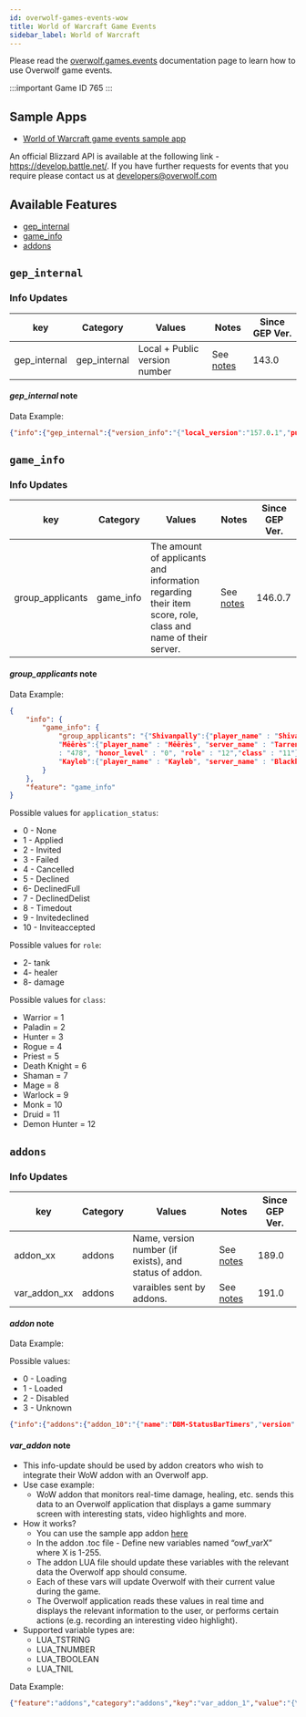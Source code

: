 ```yaml
---
id: overwolf-games-events-wow
title: World of Warcraft Game Events
sidebar_label: World of Warcraft
---
```


Please read the [overwolf.games.events](overwolf-games-events) documentation page to learn how to use Overwolf game events.

:::important Game ID
765
:::

## Sample Apps
* [World of Warcraft game events sample app](https://github.com/overwolf/events-sample-apps)

An official Blizzard API is available at the following link - https://develop.battle.net/.
If you have further requests for events that you require please contact us at developers@overwolf.com

## Available Features

* [gep_internal](#gep_internal)
* [game_info](#game_info)
* [addons](#addons)

## `gep_internal`

### Info Updates

key          | Category    | Values                    | Notes                 | Since GEP Ver. |
------------ | ------------| ------------------------- | --------------------- | ------------- | 
gep_internal | gep_internal| Local + Public version number|See [notes](#gep_internal-note)|   143.0       |

#### *gep_internal* note

Data Example:

```json
{"info":{"gep_internal":{"version_info":"{"local_version":"157.0.1","public_version":"157.0.1","is_updated":true}"}},"feature":"gep_internal"}
```

## `game_info`

### Info Updates

key            | Category         | Values                               | Notes                            | Since GEP Ver. |
-------------- | -----------------| ------------------------------------ | -------------------------------- | -------------  | 
group_applicants| game_info | The amount of applicants and information regarding their item score, role, class and name of their server. | See [notes](#group_applicants-note)   | 146.0.7 |

#### *group_applicants* note

Data Example:

```json
{
	"info": {
		"game_info": {
			"group_applicants": "{"Shivanpally":{"player_name" : "Shivanpally", "server_name" : "Draenor", "applicant_id" : "1", "application_status" : "1", "level" 			 : "120", "item_level" : "477", "honor_level" : "6", "role" : "8","class" : "2"},
			"Mêêrès":{"player_name" : "Mêêrès", "server_name" : "TarrenMill", "applicant_id" : "3", "application_status" : "1", "level" : "120", "item_level" 
			: "478", "honor_level" : "0", "role" : "12","class" : "11"},
			"Kayleb":{"player_name" : "Kayleb", "server_name" : "Blackhand", "applicant_id" : "2", "application_status" : "1", "level" : "120", "item_level" : "480", 			  "honor_level" : "214", "role" : "4","class" : "7"}}"
		}
	},
	"feature": "game_info"
}
```

Possible values for `application_status`:

* 0 - None
* 1 - Applied
* 2 - Invited
* 3 - Failed
* 4 - Cancelled
* 5 - Declined
* 6- DeclinedFull
* 7 - DeclinedDelist
* 8 - Timedout
* 9 - Invitedeclined
* 10 - Inviteaccepted

Possible values for `role`:

* 2- tank
* 4- healer
* 8- damage

Possible values for `class`:

* Warrior = 1
* Paladin = 2
* Hunter = 3
* Rogue = 4
* Priest = 5
* Death Knight = 6
* Shaman = 7
* Mage = 8
* Warlock = 9
* Monk = 10
* Druid = 11
* Demon Hunter = 12

## `addons`

### Info Updates

key            | Category         | Values                               | Notes                            | Since GEP Ver. |
-------------- | -----------------| ------------------------------------ | -------------------------------- | -------------  | 
addon_xx      | addons           | Name, version number (if exists), and status of addon. | See [notes](#addon-note)   | 189.0 |
var_addon_xx      | addons           | varaibles sent by addons. | See [notes](#var_addon-note)   | 191.0 |

#### *addon* note

Data Example:

Possible values:

* 0 - Loading
* 1 - Loaded
* 2 - Disabled
* 3 - Unknown

```json
{"info":{"addons":{"addon_10":"{"name":"DBM-StatusBarTimers","version":"8110645","status":"1"}"}},"feature":"addons"}
```

#### *var_addon* note

* This info-update should be used by addon creators who wish to integrate their WoW addon with an Overwolf app.
* Use case example:
   * WoW addon that monitors real-time damage, healing, etc. sends this data to an Overwolf application that displays a game summary screen with interesting stats, video highlights and more.
* How it works?
   * You can use the sample app addon <a href="https://github.com/overwolf/events-sample-apps/tree/master/wow-addon-variables-sample-app" target="_blank">here</a>
   * In the addon .toc file - Define new variables named “owf_varX” where X is 1-255.
   * The addon LUA file should update these variables with the relevant data the Overwolf app should consume.  
   * Each of these vars will update Overwolf with their current value during the game.
   * The Overwolf application reads these values in real time and displays the relevant information to the user, or performs certain actions (e.g. recording an interesting video highlight).
* Supported variable types are:
  * LUA_TSTRING
  * LUA_TNUMBER
  * LUA_TBOOLEAN
  * LUA_TNIL

Data Example:

```json
{"feature":"addons","category":"addons","key":"var_addon_1","value":"{\"owf_var2\":\"test 123\",\"owf_var5\":\"123 test\",\"owf_var6\":\"55\"}"}
```
